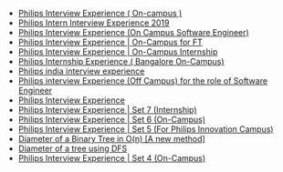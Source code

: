  - [Philips Interview Experience ( On-campus  )](https://www.geeksforgeeks.org/philips-interview-experience-on-campus/)
- [Philips Intern Interview Experience 2019](https://www.geeksforgeeks.org/philips-intern-interview-experience-2019/)
- [Philips Interview Experience (On Campus 
Software Engineer)](https://www.geeksforgeeks.org/philips-interview-experience-on-campus-software-engineer/)
- [Philips Interview Experience | On-Campus for FT](https://www.geeksforgeeks.org/philips-interview-experience-on-campus-for-ft/)
- [Philips Interview Experience | On-Campus Internship](https://www.geeksforgeeks.org/philips-interview-experience-on-campus-internship/)
- [Philips Internship Experience ( Bangalore On-Campus)](https://www.geeksforgeeks.org/philips-internship-experience-bangalore-on-campus/)
- [Philips india interview  experience](https://www.geeksforgeeks.org/philips-india-interview-experience/)
- [Philips interview Experience (Off Campus) for the role of Software Engineer](https://www.geeksforgeeks.org/philips-interview-experience-off-campus-for-the-role-of-software-engineer/)
- [Philips Interview Experience](https://www.geeksforgeeks.org/philips-interview-experience/)
- [Philips Interview Experience | Set 7 (Internship)](https://www.geeksforgeeks.org/philips-interview-experience-set-7-internship/)
- [Philips Interview Experience | Set 6 (On-Campus)](https://www.geeksforgeeks.org/philips-interview-experience-set-6-campus/)
- [Philips Interview Experience | Set 5 (For Philips Innovation Campus)](https://www.geeksforgeeks.org/philips-interview-experience-set-5-philips-innovation-campus/)
- [Diameter of a Binary Tree in O(n) [A new method]](https://www.geeksforgeeks.org/diameter-of-a-binary-tree-in-on-a-new-method/)
- [Diameter of a tree using DFS](https://www.geeksforgeeks.org/diameter-tree-using-dfs/)
- [Philips Interview Experience | Set 4 (On-Campus)](https://www.geeksforgeeks.org/philips-interview-experience-set-4-campus/)